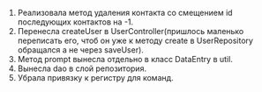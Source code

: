 1) Реализовала метод удаления контакта со смещением id последующих контактов на -1.
2) Перенесла createUser в UserController(пришлось маленько переписать его, чтоб он уже к методу create в UserRepository обращался а не через       saveUser).
3) Метод prompt вынесла отдельно в класс DataEntry в util.
4) Вынесла dao в слой репозитория.
5) Убрала привязку к регистру для команд.